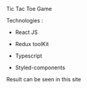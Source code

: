 Tic Tac Toe Game 

Technologies : 
 * React JS

 * Redux toolKit

 * Typescript

 * Styled-components

 Result can be seen in this site 